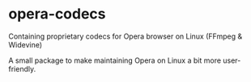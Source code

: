 # opera-codecs
Containing proprietary codecs for Opera browser on Linux (FFmpeg &amp; Widevine)

A small package to make maintaining Opera on Linux a bit more user-friendly.
